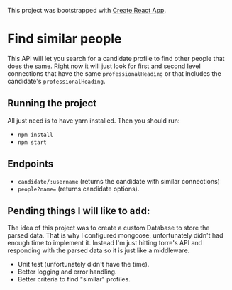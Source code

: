 This project was bootstrapped with [Create React App](https://github.com/facebook/create-react-app).

# Find similar people
This API will let you search for a candidate profile to find other people that does the same.
Right now it will just look for first and second level connections that have the same `professionalHeading`
or that includes the candidate's `professionalHeading`.


## Running the project
All just need is to have yarn installed. Then you should run:
- `npm install`
- `npm start`

## Endpoints
- `candidate/:username` (returns the candidate with similar connections)
- `people?name=` (returns candidate options).


## Pending things I will like to add:
The idea of this project was to create a custom Database to store the parsed data.
That is why I configured mongoose, unfortunately didn't had enough time to implement it.
Instead I'm just hitting torre's API and responding with the parsed data so it is just like
a middleware.

- Unit test (unfortunately didn't have the time).
- Better logging and error handling.
- Better criteria to find "similar" profiles.

